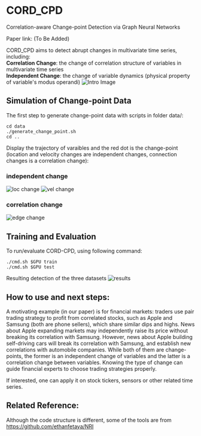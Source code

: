 # CORD_CPD
Correlation-aware Change-point Detection via Graph Neural Networks

Paper link: (To Be Added)

CORD_CPD aims to detect abrupt changes in multivariate time series, including:  
**Correlation Change**: the change of correlation structure of variables in multivariate time series  
**Independent Change**: the change of variable dynamics (physical property of variable's modus operandi)
![Intro Image](../master/gitImage/example.png)

## Simulation of Change-point Data
The first step to generate change-point data with scripts in folder data/:
```
cd data
./generate_change_point.sh
cd ..
```
Display the trajectory of varaibles and the red dot is the change-point (location and velocity changes are independent changes, connection changes is a correlation change): 
### independent change
![loc change](../master/gitImage/syn_loc.png)
![vel change](../master/gitImage/syn_vel.png)
### correlation change
![edge change](../master/gitImage/syn_edge.png)

## Training and Evaluation
To run/evaluate CORD-CPD, using following command:
```
./cmd.sh $GPU train
./cmd.sh $GPU test
```

Resulting detection of the three datasets
![results](../master/gitImage/result_plotting.png)

## How to use and next steps:
A motivating example (in our paper) is for financial markets: traders use pair trading strategy to profit from correlated stocks, such as Apple and Samsung (both are phone sellers), which share similar dips and highs. News about Apple expanding markets may independently raise its price without breaking its correlation with Samsung. However, news about Apple building self-driving cars will break its correlation with Samsung, and establish new correlations with automobile companies. While both of them are change-points, the former is an independent change of variables and the latter is a correlation change between variables. Knowing the type of change can guide financial experts to choose trading strategies properly.  

If interested, one can apply it on stock tickers, sensors or other related time series.

## Related Reference:

Although the code structure is different, some of the tools are from
https://github.com/ethanfetaya/NRI
